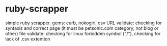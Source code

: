 # ruby-scrapper
simple ruby scrapper. gems: curb, nokogiri, csv
URL validate: checking for syntaxis and correct page (it must be petsonic.com category, not blog or other)
file validate: checking for linux forbidden symbol ("/"), checking for lack of .csv extention
